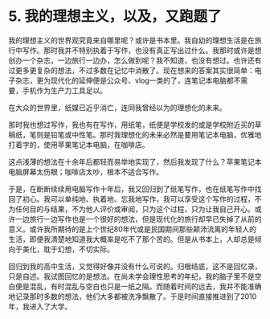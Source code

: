 # 5. 我的理想主义，以及，又跑题了

我的理想主义的世界观究竟来自哪里呢？或许是书本里。我自幼的理想生活是在旅行中写作。那时我并不特别执着于写作，也没有真正写出过什么。我那时或许是想创办一个杂志，一边旅行一边办，怎么做到呢？我不知道，也没有想过。也许还有过更多更复杂的想法，不过多数在记忆中消散了。现在想来的答案其实很简单：电子杂志，更为现代化的延伸便是公众号、vlog一类的了，连笔记本电脑都不需要，手机作为生产力工具足以。

在大众的世界里，纸媒已近乎消亡，连同我曾经以为的理想化的未来。

那时我也想过写作，我也有在写作，用纸笔，纸便是学校发的或是学校附近买的草稿纸，笔则是铅笔或中性笔。那时我理想化的未来必然是要用笔记本电脑，优雅地打着字的，使用苹果笔记本电脑，在咖啡店。

这点浅薄的想法在十余年后都轻而易举地实现了，然后我发现了什么？苹果笔记本电脑屏幕太伤眼；咖啡店太吵，根本不适合写作。

于是，在断断续续用电脑写作十年后，我又回归到了纸笔写作，也在纸笔写作中找回了初心。我可以单纯地、执着地、忘我地写作，我可以享受这个写作的过程，不为任何目的与结果，不为他人评价或审阅，只为这个过程，只为让我自己开心。或许一边旅行一边写作也是一个很好的想法，但是现代化的旅行却早已失掉了从前的意义。或许我所期待的是上个世纪80年代或是民国期间那些颠沛流离的年轻人的生活，即便我清楚地知道我大概率是吃不了那个苦的。但是从书本上，人却总是倾向于美化，耽于幻想，不切实际。

回归到我的高中生活，又觉得好像并没有什么可说的。归根结底，这不是回忆录，只是自述。我试图回忆的是想法。在尚未学会理性思考的年纪，我的脑子里不是空白便是混乱，有时混乱与空白也只是一纸之隔。而随着时间的远去，我并不能准确地记录那时多数的想法，他们大多都被洗净飘散了。于是时间直接推进到了2010年，我进入了大学。